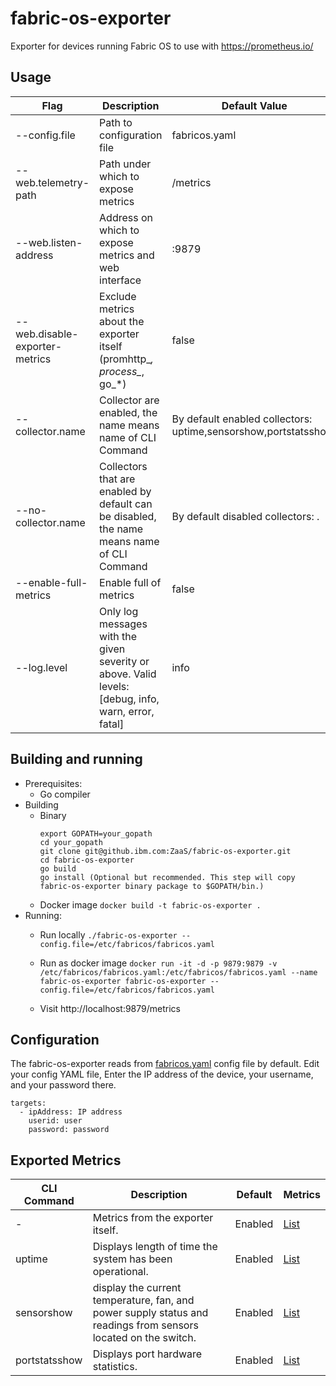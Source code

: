 # fabric-os-exporter
Exporter for devices running Fabric OS to use with https://prometheus.io/

## Usage

| Flag | Description | Default Value |
| --- | --- | --- |
| --config.file | Path to configuration file | fabricos.yaml |
| --web.telemetry-path | Path under which to expose metrics | /metrics |
| --web.listen-address | Address on which to expose metrics and web interface | :9879 |
| --web.disable-exporter-metrics | Exclude metrics about the exporter itself (promhttp_*, process_*, go_*) | false |
| --collector.name | Collector are enabled, the name means name of CLI Command | By default enabled collectors: uptime,sensorshow,portstatsshow. |
| --no-collector.name | Collectors that are enabled by default can be disabled, the name means name of CLI Command | By default disabled collectors: . |
| --enable-full-metrics | Enable full of metrics | false |
| --log.level | Only log messages with the given severity or above. Valid levels: [debug, info, warn, error, fatal] | info |


## Building and running
* Prerequisites:
    * Go compiler
* Building
    * Binary
        ```
        export GOPATH=your_gopath
        cd your_gopath
        git clone git@github.ibm.com:ZaaS/fabric-os-exporter.git
        cd fabric-os-exporter
        go build
        go install (Optional but recommended. This step will copy fabric-os-exporter binary package to $GOPATH/bin.)
        ```
    * Docker image
        ``` docker build -t fabric-os-exporter . ```
* Running:
    * Run locally
        ```./fabric-os-exporter --config.file=/etc/fabricos/fabricos.yaml```

    * Run as docker image
        ```docker run -it -d -p 9879:9879 -v /etc/fabricos/fabricos.yaml:/etc/fabricos/fabricos.yaml --name fabric-os-exporter fabric-os-exporter --config.file=/etc/fabricos/fabricos.yaml```
    * Visit http://localhost:9879/metrics

## Configuration

The fabric-os-exporter  reads from [fabricos.yaml](fabricos.yaml) config file by default. Edit your config YAML file, Enter the IP address of the device, your username, and your password there. 
```
targets:
  - ipAddress: IP address
    userid: user
    password: password
```

## Exported Metrics

| CLI Command | Description | Default | Metrics |
| --- | --- | --- | --- |
| - | Metrics from the exporter itself. | Enabled | [List](docs/exporter_metrics.md) |
| uptime | Displays length of time the system has been operational. | Enabled | [List](docs/uptime_metrics.md) |
| sensorshow | display the current temperature, fan, and power supply status and readings from sensors located on the switch. | Enabled | [List](docs/sensor_metrics.md)|
| portstatsshow | Displays port hardware statistics. | Enabled | [List](docs/portstatsshow_metrics.md) |
